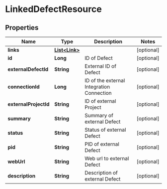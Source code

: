 
# LinkedDefectResource

## Properties
Name | Type | Description | Notes
------------ | ------------- | ------------- | -------------
**links** | [**List&lt;Link&gt;**](Link.md) |  |  [optional]
**id** | **Long** | ID of Defect |  [optional]
**externalDefectId** | **String** | External ID of Defect |  [optional]
**connectionId** | **Long** | ID of the external Integration Connection |  [optional]
**externalProjectId** | **String** | ID of external Project |  [optional]
**summary** | **String** | Summary of external Defect |  [optional]
**status** | **String** | Status of external Defect |  [optional]
**pid** | **String** | PID of external Defect |  [optional]
**webUrl** | **String** | Web url to external Defect |  [optional]
**description** | **String** | Description of external Defect |  [optional]



